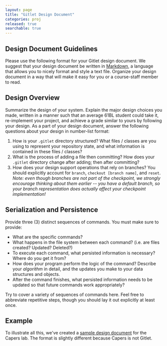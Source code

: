 ```yaml
---
layout: page
title: "Gitlet Design Document"
categories: proj
released: true
searchable: true
---
```


## Design Document Guidelines

<!-- Is there a reason we don't use Google Docs? Outside of version controlling.

Because it's *so* much easier for students to collaborate on.
-->

Please use the following format for your Gitlet design document. We suggest that your design
document be written in
[Markdown](https://www.markdownguide.org/basic-syntax/), a language that allows
you to nicely format and style a text file.
Organize your design document in a way that will make it easy for you
or a course-staff member to read.  

## Design Overview

Summarize the design of your system. Explain the major design choices you made,
written in a manner such that an average 61BL student could take it,
re-implement your project, and achieve a grade similar to yours by following
your design. As a part of your design document, answer the following questions
about your design in number-list format:

1.  How is your `.gitlet` directory structured? What files / classes are you
    using to represent your repository state, and what information is contained
    in these files / classes?
2.  What is the process of adding a file then committing? How does your
    `.gitlet` directory change after adding; then after committing?
3.  How does your design support operations that rely on branches? You should
    explicitly account for `branch`, `checkout [branch name]`, and
    `reset`. *Note: even though branches are not part of the checkpoint, we
    strongly encourage thinking about them earlier -- you have a
    default branch, so your branch representation does actually affect your
    checkpoint implementation!*

## Serialization and Persistence

<!-- 4 commands is init, add, commit + 1 meaningful  -->

Provide three (3) distinct sequences of commands.
You must make sure to provide:

- What are the specific commands?
- What happens in the file system between each command?
  (i.e. are files created? Updated? Deleted?)
- To execute each command, what persisted information is necessary? Where do
  you get it from?
- How does your program perform the logic of the command? Describe your
  *algorithm* in detail, and the updates you make to your data structures and
  objects.
- After the command finishes, what persisted information needs to be updated
  so that future commands work appropriately?

Try to cover a variety of sequences of commands here. Feel free to abbreviate
repetitive steps, though you should lay it out explicitly at least once.

## Example

<!-- I haven't rewritten this yet. -->

To illustrate all this, we've created a
[sample design document](capers-example.md) for the Capers lab.
The format is slightly different because Capers is not Gitlet.
